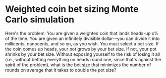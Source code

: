 # Weighted coin bet sizing Monte Carlo simulation

Here's the problem:
You are given a weighted coin that lands heads-up x% of the time. You are given an infinitely divisible dollar—you can divide it into millicents, nanocents, and so on, as you wish. You must select a bet size. If the coin comes up heads, your pot grows by your bet size. If not, your pot shrinks by your bet size. Without exposing yourself to the risk of losing it all (i.e., without betting everything on heads round one, since that's against the spirit of the problem), what is the bet size that minimizes the number of rounds on average that it takes to double the pot size?